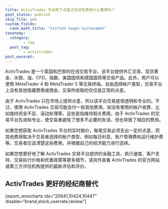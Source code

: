 ```yaml
---
title: ActivTrades 平台除了点差之外还有其他什么费用吗？
post_status: publish
skip_file: yes
custom_fields:
  rank_math_title: "%title% %sep% %sitename%"
taxonomy:
  category:
        - faq
  post_tag:
        - activtrades
post_excerpt: 
---
```

ActivTrades 是一个英国和巴黎的在线交易平台，该平台提供外汇交易、现货黄金、水银、油、CFD、指数、美国国债和德国国债等交易产品。此外，用户可以使用 MetaTrader 4 和 MetaTrader 5 等交易终端，自由选择帐户类型，交易平台上没有其他隐藏费用或佣金，交易所收取的仅仅是正常的点差。

由于 ActivTrades 只在市场上提供点差，所以该平台交易是很透明和专业的。不过，使用 ActivTrades 交易可能会付一些其他费用，如没有使用的帐户收费、比如维持资金不足、滚动处理等，这些是指维持相关费用，由于 ActivTrades 的交易平台先进和专业，使交易者避免了很多不必要的失误，但也导致了相应的费用。

如果您想获取 ActivTrades 平台的实时报价，每笔交易必须支出一定的点差，而其他费用取决于交易者选择的帐户类型，例如每日利息、账户管理费和运行维护费等。交易者应该清楚这些费用，并根据自己的经济能力进行选择。

如果您想更好地了解 ActivTrades 交易平台提供的金融工具、执行速度、客户支持、交易执行价格和优惠政策等更多细节，请另外查看 ActivTrades 的官方网站或第三方评估机构提供的最新评估和评价。

## ActivTrades 更好的经纪商替代

[wpsm_woocharts ids=“20641,10424,10447” disable=“brand,stock,userrate,review”]